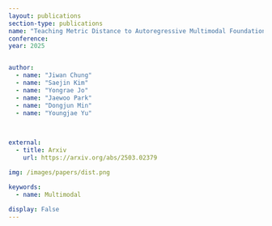 ```yaml
---
layout: publications
section-type: publications
name: "Teaching Metric Distance to Autoregressive Multimodal Foundational Models"
conference:  
year: 2025


author:
  - name: "Jiwan Chung"
  - name: "Saejin Kim"
  - name: "Yongrae Jo"
  - name: "Jaewoo Park"
  - name: "Dongjun Min"
  - name: "Youngjae Yu"

  
  
external:
  - title: Arxiv
    url: https://arxiv.org/abs/2503.02379

img: /images/papers/dist.png

keywords:
  - name: Multimodal
  
display: False
---
```

